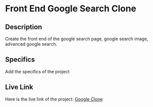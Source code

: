 # Front End Google Search Clone

## Description
Create the front end of the google search page, google search image, advanced google search. 

## Specifics
Add the specifics of the project

## Live Link
Here is the live link of the project: [Google Clone](https://fedpre.github.io/google_search_clone_fe/index.html)
